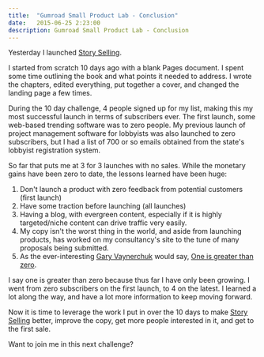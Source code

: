 ```yaml
---
title:  "Gumroad Small Product Lab - Conclusion"
date:   2015-06-25 2:23:00
description: Gumroad Small Product Lab - Conclusion
---
```


Yesterday I launched <a href="http://alexmarcy.com/storyselling.html">Story Selling</a>.

I started from scratch 10 days ago with a blank Pages document. I spent some time outlining the book and what points it needed to address. I wrote the chapters, edited everything, put together a cover, and changed the landing page a few times.

During the 10 day challenge, 4 people signed up for my list, making this my most successful launch in terms of subscribers ever. The first launch, some web-based trending software was to zero people. My previous launch of project management software for lobbyists was also launched to zero subscribers, but I had a list of 700 or so emails obtained from the state's lobbyist registration system.

So far that puts me at 3 for 3 launches with no sales. While the monetary gains have been zero to date, the lessons learned have been huge:

<ol>
	<li>Don't launch a product with zero feedback from potential customers (first launch)</li>
	<li>Have some traction before launching (all launches)</li>
	<li>Having a blog, with evergreen content, especially if it is highly targeted/niche content can drive traffic very easily.</li>
	<li>My copy isn't the worst thing in the world, and aside from launching products, has worked on my consultancy's site to the tune of many proposals being submitted.</li>
	<li>As the ever-interesting <a href="http://www.garyvaynerchuk.com">Gary Vaynerchuk</a> would say, <a href="https://www.youtube.com/watch?v=4fsYWXrGGcE">One is greater than zero</a>.</li>
</ol>

I say one is greater than zero because thus far I have only been growing. I went from zero subscribers on the first launch, to 4 on the latest. I learned a lot along the way, and have a lot more information to keep moving forward.

Now it is time to leverage the work I put in over the 10 days to make <a href="http://alexmarcy.com/storyselling.html">Story Selling</a> better, improve the copy, get more people interested in it, and get to the first sale.

Want to join me in this next challenge? 